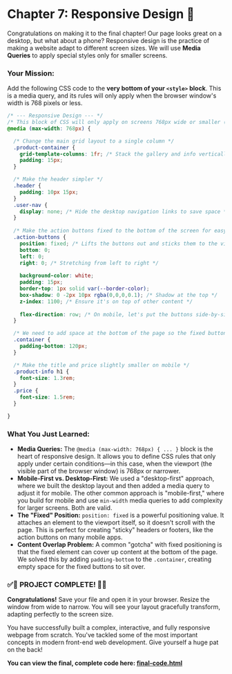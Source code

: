 # Chapter 7: Responsive Design 📱

Congratulations on making it to the final chapter! Our page looks great on a desktop, but what about a phone? Responsive design is the practice of making a website adapt to different screen sizes. We will use **Media Queries** to apply special styles only for smaller screens.

### Your Mission:

Add the following CSS code to the **very bottom of your `<style>` block**. This is a media query, and its rules will only apply when the browser window's width is 768 pixels or less.

```css
/* --- Responsive Design --- */
/* This block of CSS will only apply on screens 768px wide or smaller (tablets and phones) */
@media (max-width: 768px) {

  /* Change the main grid layout to a single column */
  .product-container {
    grid-template-columns: 1fr; /* Stack the gallery and info vertically */
    padding: 15px;
  }

  /* Make the header simpler */
  .header {
    padding: 10px 15px;
  }
  .user-nav {
    display: none; /* Hide the desktop navigation links to save space */
  }
  
  /* Make the action buttons fixed to the bottom of the screen for easy access */
  .action-buttons {
    position: fixed; /* Lifts the buttons out and sticks them to the viewport */
    bottom: 0;
    left: 0;
    right: 0; /* Stretching from left to right */
    
    background-color: white;
    padding: 15px;
    border-top: 1px solid var(--border-color);
    box-shadow: 0 -2px 10px rgba(0,0,0,0.1); /* Shadow at the top */
    z-index: 1100; /* Ensure it's on top of other content */
    
    flex-direction: row; /* On mobile, let's put the buttons side-by-side */
  }

  /* We need to add space at the bottom of the page so the fixed buttons don't cover content */
  .container {
    padding-bottom: 120px; 
  }

  /* Make the title and price slightly smaller on mobile */
  .product-info h1 {
    font-size: 1.3rem;
  }
  .price {
    font-size: 1.5rem;
  }

}
```

### What You Just Learned:

*   **Media Queries:** The `@media (max-width: 768px) { ... }` block is the heart of responsive design. It allows you to define CSS rules that only apply under certain conditions—in this case, when the viewport (the visible part of the browser window) is 768px or narrower.
*   **Mobile-First vs. Desktop-First:** We used a "desktop-first" approach, where we built the desktop layout and then added a media query to adjust it for mobile. The other common approach is "mobile-first," where you build for mobile and use `min-width` media queries to add complexity for larger screens. Both are valid.
*   **The "Fixed" Position:** `position: fixed` is a powerful positioning value. It attaches an element to the viewport itself, so it doesn't scroll with the page. This is perfect for creating "sticky" headers or footers, like the action buttons on many mobile apps.
*   **Content Overlap Problem:** A common "gotcha" with fixed positioning is that the fixed element can cover up content at the bottom of the page. We solved this by adding `padding-bottom` to the `.container`, creating empty space for the fixed buttons to sit over.

### ✅🎉 PROJECT COMPLETE! 🎉✅

**Congratulations!** Save your file and open it in your browser. Resize the window from wide to narrow. You will see your layout gracefully transform, adapting perfectly to the screen size.

You have successfully built a complex, interactive, and fully responsive webpage from scratch. You've tackled some of the most important concepts in modern front-end web development. Give yourself a huge pat on the back!

**You can view the final, complete code here: [final-code.html](./ebayclone.html)**